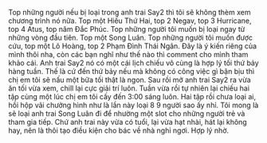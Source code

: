 Top những người nếu bị loại trong anh trai Say2 thì tôi sẽ không thèm xem chương trình nó nữa. Top một Hiếu Thứ Hai, top 2 Negav, top 3 Hurricane, top 4 Atus, top năm Đắc Phúc. Top những người tôi muốn bị loại ngay từ những vòng đầu tiên. Top một Song Luân. Top những người tôi muốn được cứu, top một Lô Hoàng, top 2 Phạm Đình Thái Ngân. Đây là ý kiến riêng của mình thôi nha, còn các bạn nghĩ như thế nào thì comment cho mình tham khảo cái. Anh trai Say2 nó có một cái lịch chiếu vô cùng là hợp lý tối thứ bảy hàng tuần. Thế là cứ đến thứ bảy nếu mà không có công việc gì bận bịu thì chị em tôi sẽ nấu một bữa tối thật là ngon. Sau rồi mở anh trai Say2 ra vừa ăn tối vừa xem, chill lại cực giải trí luôn. Tuần vừa rồi tự nhiên lại chiếu hai tập cùng một lúc chị em tôi cấy đến 3:00 sáng luôn. Hai tập rồi chưa loại ai, hồi hộp vãi chưởng hình như là lần này loại 8 9 người sao ấy nhỉ. Tôi mong là sẽ loại anh trai Song Luân đi để nhường một slot cho những người trẻ và tham gia tiếp. Chứ anh trai này vừa có tuổi, lại vừa hạt nhài, hát lại không hay, nên là thôi tạo điều kiện cho bác về nhà nghỉ ngơi. Hợp lý nhờ.
